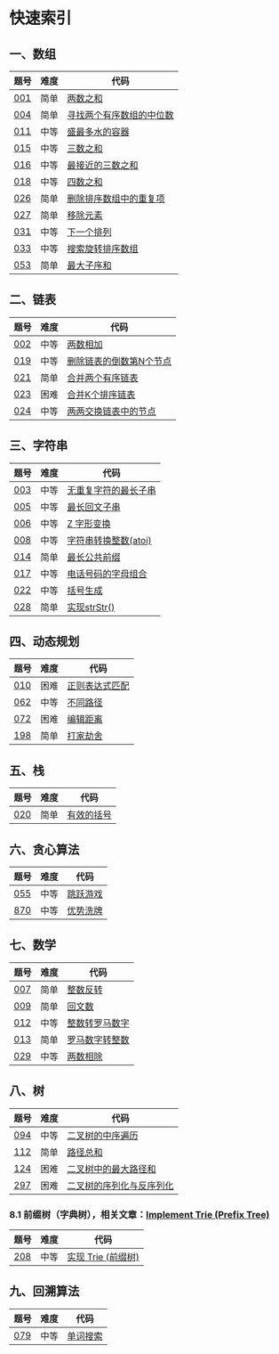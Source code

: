 # 快速索引

## 一、数组
题号 |难度| 代码 
---  |---|--- 
[001](https://leetcode-cn.com/problems/two-sum/description)  |简单| [两数之和](https://github.com/TimePickerWang/LeetCode/blob/master/code/LeetCode001.java)
[004](https://leetcode-cn.com/problems/median-of-two-sorted-arrays/description/)  |简单| [寻找两个有序数组的中位数](https://github.com/TimePickerWang/LeetCode/blob/master/code/LeetCode004.java)
[011](https://leetcode-cn.com/problems/container-with-most-water/description/)  |中等| [盛最多水的容器](https://github.com/TimePickerWang/LeetCode/blob/master/code/LeetCode011.java)
[015](https://leetcode-cn.com/problems/3sum/description/)  |中等| [三数之和](https://github.com/TimePickerWang/LeetCode/blob/master/code/LeetCode015.java)
[016](https://leetcode-cn.com/problems/3sum-closest/description/)  |中等| [最接近的三数之和](https://github.com/TimePickerWang/LeetCode/blob/master/code/LeetCode016.java)
[018](https://leetcode-cn.com/problems/4sum/description/)  |中等| [四数之和](https://github.com/TimePickerWang/LeetCode/blob/master/code/LeetCode018.java)
[026](https://leetcode-cn.com/problems/remove-duplicates-from-sorted-array/description/)  |简单| [删除排序数组中的重复项](https://github.com/TimePickerWang/LeetCode/blob/master/code/LeetCode026.java)
[027](https://leetcode-cn.com/problems/remove-element/description/)  |简单| [移除元素](https://github.com/TimePickerWang/LeetCode/blob/master/code/LeetCode027.java)
[031](https://leetcode-cn.com/problems/next-permutation/description/)  |中等| [下一个排列](https://github.com/TimePickerWang/LeetCode/blob/master/code/LeetCode031.java)
[033](https://leetcode-cn.com/problems/search-in-rotated-sorted-array/)  |中等| [搜索旋转排序数组](https://github.com/TimePickerWang/LeetCode/blob/master/code/LeetCode033.java)
[053](https://leetcode-cn.com/problems/maximum-subarray/description/)  |简单| [最大子序和](https://github.com/TimePickerWang/LeetCode/blob/master/code/LeetCode053.java)


## 二、链表
题号 |难度| 代码 
---  |---|--- 
[002](https://leetcode-cn.com/problems/add-two-numbers/description/)  |中等| [两数相加](https://github.com/TimePickerWang/LeetCode/blob/master/code/LeetCode002.java)
[019](https://leetcode-cn.com/problems/remove-nth-node-from-end-of-list/description/)  |中等| [删除链表的倒数第N个节点](https://github.com/TimePickerWang/LeetCode/blob/master/code/LeetCode019.java)
[021](https://leetcode-cn.com/problems/merge-two-sorted-lists/description/)  |简单| [合并两个有序链表](https://github.com/TimePickerWang/LeetCode/blob/master/code/LeetCode021.java)
[023](https://leetcode-cn.com/problems/merge-k-sorted-lists/description/)  |困难| [合并K个排序链表](https://github.com/TimePickerWang/LeetCode/blob/master/code/LeetCode023.java)
[024](https://leetcode-cn.com/problems/swap-nodes-in-pairs/description/)  |中等| [两两交换链表中的节点](https://github.com/TimePickerWang/LeetCode/blob/master/code/LeetCode024.java)


## 三、字符串
题号 | 难度 | 代码 
---  |---   |--- 
[003](https://leetcode-cn.com/problems/longest-substring-without-repeating-characters/description/)  |中等 | [无重复字符的最长子串](https://github.com/TimePickerWang/LeetCode/blob/master/code/LeetCode003.java)
[005](https://leetcode-cn.com/problems/longest-palindromic-substring/description/)  |中等 | [最长回文子串](https://github.com/TimePickerWang/LeetCode/blob/master/code/LeetCode005.java)
[006](https://leetcode-cn.com/problems/zigzag-conversion/description/)  |中等| [Z 字形变换](https://github.com/TimePickerWang/LeetCode/blob/master/code/LeetCode006.java)
[008](https://leetcode-cn.com/problems/string-to-integer-atoi/description/)  |中等 | [字符串转换整数(atoi)](https://github.com/TimePickerWang/LeetCode/blob/master/code/LeetCode008.java)
[014](https://leetcode-cn.com/problems/longest-common-prefix/description/)  |简单 | [最长公共前缀](https://github.com/TimePickerWang/LeetCode/blob/master/code/LeetCode014.java)
[017](https://leetcode-cn.com/problems/letter-combinations-of-a-phone-number/description/)  |中等 | [电话号码的字母组合](https://github.com/TimePickerWang/LeetCode/blob/master/code/LeetCode017.java)
[022](https://leetcode-cn.com/problems/generate-parentheses/description/)  |中等 | [括号生成](https://github.com/TimePickerWang/LeetCode/blob/master/code/LeetCode022.java)
[028](https://leetcode-cn.com/problems/implement-strstr/description/)  |简单 | [实现strStr()](https://github.com/TimePickerWang/LeetCode/blob/master/code/LeetCode028.java)


## 四、动态规划
题号 | 难度 | 代码 
---  |--- |--- 
[010](https://leetcode-cn.com/problems/regular-expression-matching/description/)   |困难 | [正则表达式匹配](https://github.com/TimePickerWang/LeetCode/blob/master/code/LeetCode010.java)
[062](https://leetcode-cn.com/problems/unique-paths/description/)   |中等| [不同路径](https://github.com/TimePickerWang/LeetCode/blob/master/code/LeetCode062.java)
[072](https://leetcode-cn.com/problems/edit-distance/description/)  |困难| [编辑距离](https://github.com/TimePickerWang/LeetCode/blob/master/code/LeetCode072.java)
[198](https://leetcode-cn.com/problems/house-robber/description/)   |简单| [打家劫舍](https://github.com/TimePickerWang/LeetCode/blob/master/code/LeetCode198.java)


## 五、栈
题号 | 难度 | 代码 
---  |---|--- 
[020](https://leetcode-cn.com/problems/valid-parentheses/description/)  |简单  | [有效的括号](https://github.com/TimePickerWang/LeetCode/blob/master/code/LeetCode020.java)


## 六、贪心算法
题号 | 难度 | 代码 
---  |---  |--- 
[055](https://leetcode-cn.com/problems/jump-game/description/)  |中等 | [跳跃游戏](https://github.com/TimePickerWang/LeetCode/blob/master/code/LeetCode055.java)
[870](https://leetcode-cn.com/problems/advantage-shuffle/description/)  |中等 | [优势洗牌](https://github.com/TimePickerWang/LeetCode/blob/master/code/LeetCode870.java)


## 七、数学
题号 | 难度 | 代码 
---  |---   |--- 
[007](https://leetcode-cn.com/problems/reverse-integer/description/)  | 简单 | [整数反转](https://github.com/TimePickerWang/LeetCode/blob/master/code/LeetCode007.java)
[009](https://leetcode-cn.com/problems/palindrome-number/description/)  |简单  | [回文数](https://github.com/TimePickerWang/LeetCode/blob/master/code/LeetCode009.java)
[012](https://leetcode-cn.com/problems/integer-to-roman/description/)  |中等| [整数转罗马数字](https://github.com/TimePickerWang/LeetCode/blob/master/code/LeetCode012.java)
[013](https://leetcode-cn.com/problems/roman-to-integer/description/)  |简单  | [罗马数字转整数](https://github.com/TimePickerWang/LeetCode/blob/master/code/LeetCode013.java)
[029](https://leetcode-cn.com/problems/divide-two-integers/description/)  |中等  | [两数相除](https://github.com/TimePickerWang/LeetCode/blob/master/code/LeetCode029.java)


## 八、树
题号 | 难度 | 代码 
---  |---   |--- 
[094](https://leetcode-cn.com/problems/binary-tree-inorder-traversal/) | 中等 | [二叉树的中序遍历](https://github.com/TimePickerWang/LeetCode/blob/master/code/LeetCode094.java)
[112](https://leetcode-cn.com/problems/path-sum/)  | 简单 | [路径总和](https://github.com/TimePickerWang/LeetCode/blob/master/code/LeetCode112.java)
[124](https://leetcode-cn.com/problems/binary-tree-maximum-path-sum/)  | 困难 | [二叉树中的最大路径和](https://github.com/TimePickerWang/LeetCode/blob/master/code/LeetCode124.java)
[297](https://leetcode-cn.com/problems/serialize-and-deserialize-binary-tree/)  | 困难 | [二叉树的序列化与反序列化](https://github.com/TimePickerWang/LeetCode/blob/master/code/LeetCode297.java)

### 8.1 前缀树（字典树），相关文章：[Implement Trie (Prefix Tree)](https://leetcode.com/articles/implement-trie-prefix-tree/)
题号 | 难度 | 代码 
---  |---   |--- 
[208](https://leetcode-cn.com/problems/implement-trie-prefix-tree/) | 中等 | [实现 Trie (前缀树)](https://github.com/TimePickerWang/LeetCode/blob/master/code/Trie.java)


## 九、回溯算法
题号 | 难度 | 代码 
---  |---   |--- 
[079](https://leetcode-cn.com/problems/word-search/) | 中等 | [单词搜索](https://github.com/TimePickerWang/LeetCode/blob/master/code/LeetCode079.java)